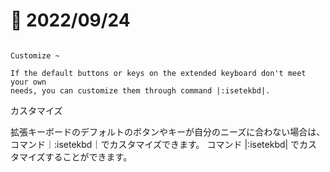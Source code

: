# 📝 2022/09/24


```

Customize ~

If the default buttons or keys on the extended keyboard don't meet your own
needs, you can customize them through command |:isetekbd|.

```

カスタマイズ

拡張キーボードのデフォルトのボタンやキーが自分のニーズに合わない場合は、コマンド｜:isetekbd｜でカスタマイズできます。
コマンド |:isetekbd| でカスタマイズすることができます。
